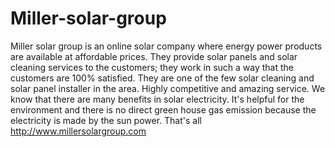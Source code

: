 # Miller-solar-group
Miller solar group is an online solar company where energy power products are available at affordable prices. They provide solar panels and solar cleaning services to the customers; they work in such a way that the customers are 100% satisfied. They are one of the few solar cleaning and solar panel installer in the area.  Highly competitive and amazing service. We know that there are many benefits in solar electricity. It's helpful for the environment and there is no direct green house gas emission because the electricity is made by the sun power. That's all  http://www.millersolargroup.com
